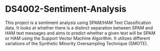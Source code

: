 # DS4002-Sentiment-Analysis

This project is a sentiment analysis using SPAM/HAM Text Classification data. It looks at whether there is a distinct separation between SPAM and HAM text messages and aims to predict whether a given text will be SPAM or HAM using the Support Vector Machine Algorithm. It utilizes different variations of the Synthetic Minority Oversampling Technique (SMOTE). 
